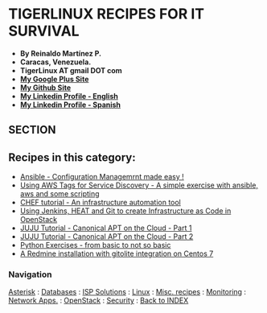 # TIGERLINUX RECIPES FOR IT SURVIVAL

- **By Reinaldo Martínez P.**
- **Caracas, Venezuela.**
- **TigerLinux AT gmail DOT com**
- **[My Google Plus Site](https://plus.google.com/+ReinaldoMartinez)**
- **[My Github Site](https://github.com/tigerlinux)**
- **[My Linkedin Profile - English](https://ve.linkedin.com/in/tigerlinux/en)**
- **[My Linkedin Profile - Spanish](https://ve.linkedin.com/in/tigerlinux/es)**

## SECTION


## Recipes in this category:

- [Ansible - Configuration Managemrnt made easy !](https://github.com/tigerlinux/tigerlinux-extra-recipes/tree/master/recipes/misc/ansible-tutorial)
- [Using AWS Tags for Service Discovery - A simple exercise with ansible, aws and some scripting](https://github.com/tigerlinux/tigerlinux-extra-recipes/tree/master/recipes/misc/aws-ansible-and-tags)
- [CHEF tutorial - An infrastructure automation tool](https://github.com/tigerlinux/tigerlinux-extra-recipes/tree/master/recipes/misc/chef-tutorial)
- [Using Jenkins, HEAT and Git to create Infrastructure as Code in OpenStack](https://github.com/tigerlinux/tigerlinux-extra-recipes/tree/master/recipes/misc)
- [JUJU Tutorial - Canonical APT on the Cloud - Part 1](https://github.com/tigerlinux/tigerlinux-extra-recipes/tree/master/recipes/misc/juju-tut-part1)
- [JUJU Tutorial - Canonical APT on the Cloud - Part 2](https://github.com/tigerlinux/tigerlinux-extra-recipes/tree/master/recipes/misc/juju-tut-part2)
- [Python Exercises - from basic to not so basic](https://github.com/tigerlinux/tigerlinux-extra-recipes/tree/master/recipes/misc/python-learning)
- [A Redmine installation with gitolite integration on Centos 7](https://github.com/tigerlinux/tigerlinux-extra-recipes/tree/master/recipes/misc/redmine-with-gitolite)


### Navigation

[Asterisk](/recipes/asterisk) : [Databases](/recipes/databases) : [ISP Solutions](/recipes/ispapps) : [Linux](/recipes/linux) : [Misc. recipes](/recipes/misc) : [Monitoring](/recipes/monitoring) : [Network Apps.](/recipes/networkapps) : [OpenStack](/recipes/openstack) : [Security](/recipes/security) : [Back to INDEX](/)
